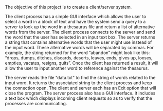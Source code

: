 The objective of this project is to create a client/server system. 

The client process has a simple GUI interface which allows the user to select a word in a block of text and have the system send a query to a server to look up the word in a thesaurus file and return a list of alternative words from the server. The client process connects to the server and send the word that the user has selected in an input text box. The server returns a string that contains alternative words that the user might use instead of the input word. These alternative words will be separated by commas. For example, the string returned for the word “abandon” might look like this: “drops, dumps, ditches, discards, deserts, leaves, ends, gives up, looses, empties, vacates, resigns, quits”. Once the client has returned a result, it will allow the user to input another word to reference against the thesaurus.

The server reads the file "data.txt" to find the string of words related to the input word. It returns the associated string to the client process and keep the connection open. The client and server each has an Exit option that will close the program. The server process also has a GUI interface. It includes a text box which displays incoming client requests so as to verify that the processes are communicating. 
